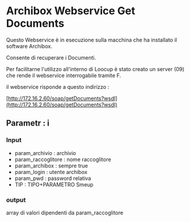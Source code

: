 # Archibox Webservice Get Documents

Questo Webservice è in esecuzione sulla macchina che ha installato il software Archibox.

Consente di recuperare i Documenti.

Per facilitarne l'utilizzo all'interno di Loocup è stato creato un server (09) che rende il webservice interrogabile tramite F.



il webservice risponde a questo indirizzo : 

[http://172.16.2.60/soap/getDocuments?wsdl](http://172.16.2.60/soap/getDocuments?wsdl)

## Parametr : i

### Input
 - param_archivio :  archivio
 - param_raccoglitore :  nome raccoglitore
 - param_archibox :  sempre true
 - param_login :  utente archibox
 - param_pwd :  password relativa
 - TIP :  TIPO+PARAMETRO Smeup

### output
array di valori dipendenti da param_raccoglitore

